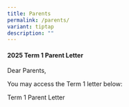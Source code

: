 ```yaml
---
title: Parents
permalink: /parents/
variant: tiptap
description: ""
---
```

<h4>2025 Term 1 Parent Letter</h4>
<p></p>
<p>Dear Parents,</p>
<p>You may access the Term 1 letter below:</p>
<p>Term 1 Parent Letter</p>
<p></p>